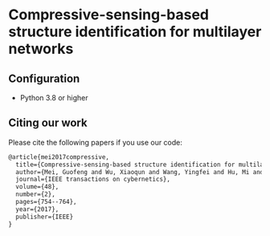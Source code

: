# Compressive-sensing-based structure identification for multilayer networks

## Configuration
- Python 3.8 or higher
## Citing our work
Please cite the following papers if you use our code:
```latex
@article{mei2017compressive,
  title={Compressive-sensing-based structure identification for multilayer networks},
  author={Mei, Guofeng and Wu, Xiaoqun and Wang, Yingfei and Hu, Mi and Lu, Jun-An and Chen, Guanrong},
  journal={IEEE transactions on cybernetics},
  volume={48},
  number={2},
  pages={754--764},
  year={2017},
  publisher={IEEE}
}
```
